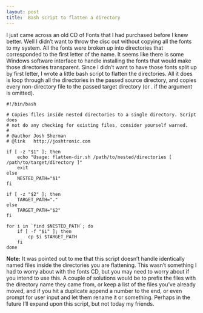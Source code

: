 ```yaml
---
layout: post
title:  Bash script to flatten a directory
---
```


I just came across an old CD of Fonts that I had purchased before I knew better. Well I didn’t want to throw the disc out without copying all the fonts to my system. All the fonts were broken up into directories that corresponded to the first letter of the name. It seems like there is some Windows software interface to handle installing the fonts that would make those directories transparent. Since I didn’t want to have those fonts split up by first letter, I wrote a little bash script to flatten the directories. All it does is loop through all the directories in the passed source directory, and copies every non-directory file to the passed target directory (or . if the argument is omitted).

	#!/bin/bash

	# Copies files inside nested directories to a single directory. Script does
	# not do any checking for existing files, consider yourself warned.
	#
	# @author Josh Sherman
	# @link   http://joshtronic.com

	if [ -z "$1" ]; then
		echo "Usage: flatten-dir.sh /path/to/nested/directories [ /path/to/target/directory ]"
		exit
	else
		NESTED_PATH="$1"
	fi

	if [ -z "$2" ]; then
		TARGET_PATH="."
	else
		TARGET_PATH="$2"
	fi

	for i in `find $NESTED_PATH`; do
		if [ -f "$i" ]; then
			cp $i $TARGET_PATH
		fi
	done

**Note:** It was pointed out to me that this script doesn’t handle identically named files inside the directories you are flattening. This wasn’t something I had to worry about with the fonts CD, but you may need to worry about if you intend to use this. A couple of solutions would be to prefix the files with the directory name they came from, or keep a list of the files you’ve already moved, and if you hit a duplicate append a number to the end, or even prompt for user input and let them rename it or something. Perhaps in the future I’ll expand upon this script, but not today my friends.
